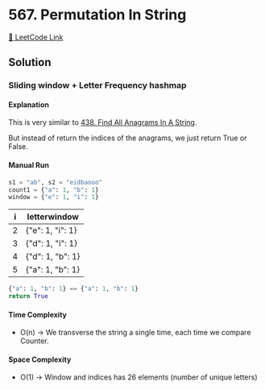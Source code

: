 # 567. Permutation In String

[🔗 LeetCode Link](https://leetcode.com/problems/permutation-in-string/description/)

## Solution

### Sliding window + Letter Frequency hashmap

#### Explanation

This is very similar to [438. Find All Anagrams In A String](../0438_find-all-anagrams-in-a-string).

But instead of return the indices of the anagrams, we just return True or False.

#### Manual Run

```python
s1 = "ab", s2 = "eidbaooo"
count1 = {"a": 1, "b": 1}
window = {"e": 1, "i": 1}
```

i | letterwindow
-- | --
2  | {"e": 1, "i": 1}
3  | {"d": 1, "i": 1}
4  | {"d": 1, "b": 1}
5  | {"a": 1, "b": 1}

```python
{"a": 1, "b": 1} == {"a": 1, "b": 1}
return True
```

#### Time Complexity

- O(n) -> We transverse the string a single time, each time we compare Counter.

#### Space Complexity

- O(1) -> Window and indices has 26 elements (number of unique letters)

